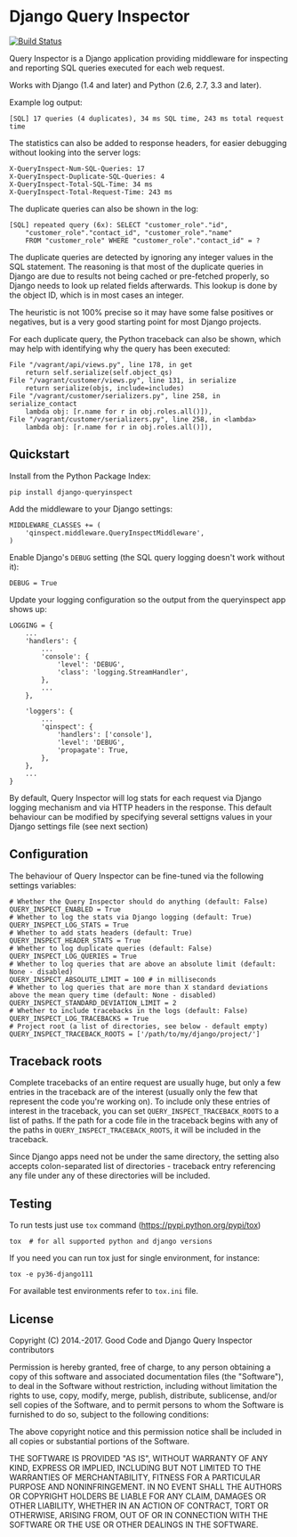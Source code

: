 # Django Query Inspector

[![Build Status](https://travis-ci.org/dobarkod/django-queryinspect.svg?branch=master)](https://travis-ci.org/dobarkod/django-queryinspect?branch=master)

Query Inspector is a Django application providing middleware for inspecting
and reporting SQL queries executed for each web request.

Works with Django (1.4 and later) and Python (2.6, 2.7, 3.3 and later).

Example log output:

    [SQL] 17 queries (4 duplicates), 34 ms SQL time, 243 ms total request time

The statistics can also be added to response headers, for easier debugging
without looking into the server logs:

    X-QueryInspect-Num-SQL-Queries: 17
    X-QueryInspect-Duplicate-SQL-Queries: 4
    X-QueryInspect-Total-SQL-Time: 34 ms
    X-QueryInspect-Total-Request-Time: 243 ms

The duplicate queries can also be shown in the log:

    [SQL] repeated query (6x): SELECT "customer_role"."id",
        "customer_role"."contact_id", "customer_role"."name"
        FROM "customer_role" WHERE "customer_role"."contact_id" = ?

The duplicate queries are detected by ignoring any integer values in the SQL
statement. The reasoning is that most of the duplicate queries in Django are
due to results not being cached or pre-fetched properly, so Django needs to
look up related fields afterwards. This lookup is done by the object ID, which
is in most cases an integer.

The heuristic is not 100% precise so it may have some false positives or
negatives, but is a very good starting point for most Django projects.

For each duplicate query, the Python traceback can also be shown, which may
help with identifying why the query has been executed:

    File "/vagrant/api/views.py", line 178, in get
        return self.serialize(self.object_qs)
    File "/vagrant/customer/views.py", line 131, in serialize
        return serialize(objs, include=includes)
    File "/vagrant/customer/serializers.py", line 258, in serialize_contact
        lambda obj: [r.name for r in obj.roles.all()]),
    File "/vagrant/customer/serializers.py", line 258, in <lambda>
        lambda obj: [r.name for r in obj.roles.all()]),

## Quickstart

Install from the Python Package Index:

    pip install django-queryinspect

Add the middleware to your Django settings:

    MIDDLEWARE_CLASSES += (
        'qinspect.middleware.QueryInspectMiddleware',
    )

Enable Django's `DEBUG` setting (the SQL query logging doesn't work without
it):

    DEBUG = True

Update your logging configuration so the output from the queryinspect app
shows up:

    LOGGING = {
        ...
        'handlers': {
            ...
            'console': {
                'level': 'DEBUG',
                'class': 'logging.StreamHandler',
            },
            ...
        },

        'loggers': {
            ...
            'qinspect': {
                'handlers': ['console'],
                'level': 'DEBUG',
                'propagate': True,
            },
        },
        ...
    }

By default, Query Inspector will log stats for each request via Django
logging mechanism and via HTTP headers in the response. This default
behaviour can be modified by specifying several settigns values in your
Django settings file (see next section)

## Configuration

The behaviour of Query Inspector can be fine-tuned via the following
settings variables:

    # Whether the Query Inspector should do anything (default: False)
    QUERY_INSPECT_ENABLED = True
    # Whether to log the stats via Django logging (default: True)
    QUERY_INSPECT_LOG_STATS = True
    # Whether to add stats headers (default: True)
    QUERY_INSPECT_HEADER_STATS = True
    # Whether to log duplicate queries (default: False)
    QUERY_INSPECT_LOG_QUERIES = True
    # Whether to log queries that are above an absolute limit (default: None - disabled)
    QUERY_INSPECT_ABSOLUTE_LIMIT = 100 # in milliseconds
    # Whether to log queries that are more than X standard deviations above the mean query time (default: None - disabled)
    QUERY_INSPECT_STANDARD_DEVIATION_LIMIT = 2
    # Whether to include tracebacks in the logs (default: False)
    QUERY_INSPECT_LOG_TRACEBACKS = True
    # Project root (a list of directories, see below - default empty)
    QUERY_INSPECT_TRACEBACK_ROOTS = ['/path/to/my/django/project/']

## Traceback roots

Complete tracebacks of an entire request are usually huge, but only a few
entries in the traceback are of the interest (usually only the few that
represent the code you're working on). To include only these entries of
interest in the traceback, you can set `QUERY_INSPECT_TRACEBACK_ROOTS` to a
list of paths.  If the path for a code file in the traceback begins with any of
the paths in `QUERY_INSPECT_TRACEBACK_ROOTS`, it will be included in the
traceback.

Since Django apps need not be under the same directory, the setting also
accepts colon-separated list of directories - traceback entry referencing any
file under any of these directories will be included.

## Testing

To run tests just use `tox` command (https://pypi.python.org/pypi/tox)

    tox  # for all supported python and django versions

If you need you can run tox just for single environment, for instance:

    tox -e py36-django111

For available test environments refer to `tox.ini` file.


## License

Copyright (C) 2014.-2017. Good Code and Django Query Inspector contributors

Permission is hereby granted, free of charge, to any person obtaining a copy
of this software and associated documentation files (the "Software"), to deal
in the Software without restriction, including without limitation the rights
to use, copy, modify, merge, publish, distribute, sublicense, and/or sell
copies of the Software, and to permit persons to whom the Software is
furnished to do so, subject to the following conditions:

The above copyright notice and this permission notice shall be included in
all copies or substantial portions of the Software.

THE SOFTWARE IS PROVIDED "AS IS", WITHOUT WARRANTY OF ANY KIND, EXPRESS OR
IMPLIED, INCLUDING BUT NOT LIMITED TO THE WARRANTIES OF MERCHANTABILITY,
FITNESS FOR A PARTICULAR PURPOSE AND NONINFRINGEMENT. IN NO EVENT SHALL THE
AUTHORS OR COPYRIGHT HOLDERS BE LIABLE FOR ANY CLAIM, DAMAGES OR OTHER
LIABILITY, WHETHER IN AN ACTION OF CONTRACT, TORT OR OTHERWISE, ARISING FROM,
OUT OF OR IN CONNECTION WITH THE SOFTWARE OR THE USE OR OTHER DEALINGS IN
THE SOFTWARE.
